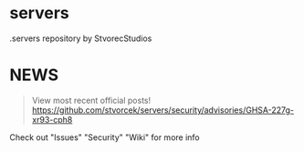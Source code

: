 # servers
.servers repository by StvorecStudios

# NEWS
> View most recent official posts!
> https://github.com/stvorcek/servers/security/advisories/GHSA-227g-xr93-cph8

Check out "Issues" "Security" "Wiki" for more info

